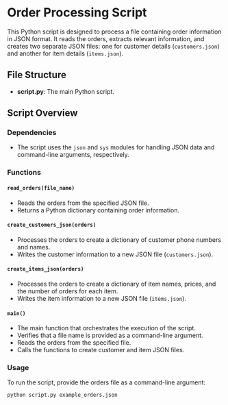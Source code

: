 # Order Processing Script

This Python script is designed to process a file containing order information in JSON format. It reads the orders, extracts relevant information, and creates two separate JSON files: one for customer details (`customers.json`) and another for item details (`items.json`).

## File Structure

- **script.py**: The main Python script.

## Script Overview

### Dependencies
- The script uses the `json` and `sys` modules for handling JSON data and command-line arguments, respectively.

### Functions

#### `read_orders(file_name)`
- Reads the orders from the specified JSON file.
- Returns a Python dictionary containing order information.

#### `create_customers_json(orders)`
- Processes the orders to create a dictionary of customer phone numbers and names.
- Writes the customer information to a new JSON file (`customers.json`).

#### `create_items_json(orders)`
- Processes the orders to create a dictionary of item names, prices, and the number of orders for each item.
- Writes the item information to a new JSON file (`items.json`).

#### `main()`
- The main function that orchestrates the execution of the script.
- Verifies that a file name is provided as a command-line argument.
- Reads the orders from the specified file.
- Calls the functions to create customer and item JSON files.

### Usage

To run the script, provide the orders file as a command-line argument:

```bash
python script.py example_orders.json
